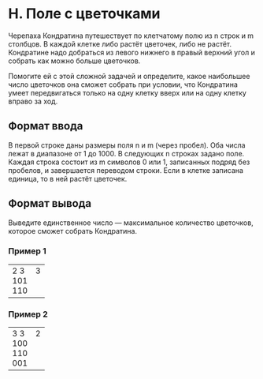 # H. Поле с цветочками

Черепаха Кондратина путешествует по клетчатому полю из n строк и m столбцов. В каждой клетке либо растёт цветочек, либо 
не растёт. Кондратине надо добраться из левого нижнего в правый верхний угол и собрать как можно больше цветочков.

Помогите ей с этой сложной задачей и определите, какое наибольшее число цветочков она сможет собрать при условии, что 
Кондратина умеет передвигаться только на одну клетку вверх или на одну клетку вправо за ход.

## Формат ввода

В первой строке даны размеры поля n и m (через пробел). Оба числа лежат в диапазоне от 1 до 1000. В следующих n строках 
задано поле. Каждая строка состоит из m символов 0 или 1, записанных подряд без пробелов, и завершается переводом строки. 
Если в клетке записана единица, то в ней растёт цветочек.

## Формат вывода

Выведите единственное число — максимальное количество цветочков, которое сможет собрать Кондратина.

### Пример 1

<table><tr>
<td>
2 3<br>
101<br>
110
</td>
<td>
3<br>
<br>
<br>
</td>
</tr></table>

### Пример 2

<table><tr>
<td>
3 3<br>
100<br>
110<br>
001
</td>
<td>
2<br>
<br>
<br>
<br>
</td>
</tr></table>